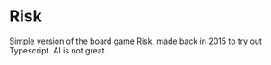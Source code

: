 # Risk

Simple version of the board game Risk, made back in 2015 to try out Typescript. AI is not great.